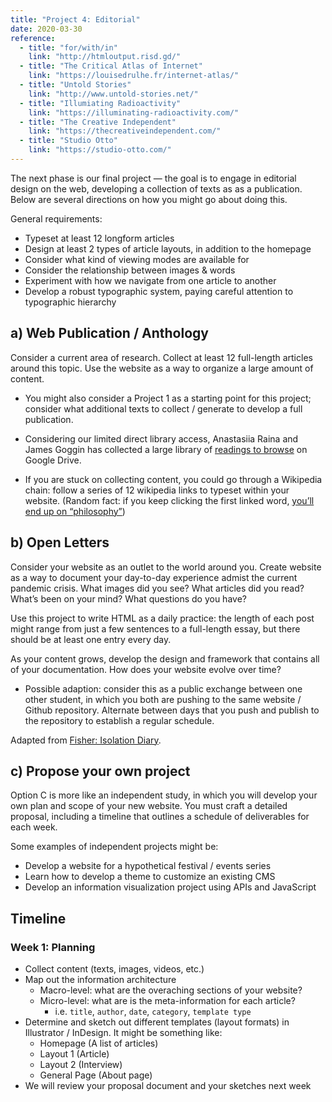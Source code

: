 ```yaml
---
title: "Project 4: Editorial"
date: 2020-03-30
reference: 
  - title: "for/with/in"
    link: "http://htmloutput.risd.gd/"
  - title: "The Critical Atlas of Internet"
    link: "https://louisedrulhe.fr/internet-atlas/"
  - title: "Untold Stories"
    link: "http://www.untold-stories.net/"
  - title: "Illumiating Radioactivity"
    link: "https://illuminating-radioactivity.com/"
  - title: "The Creative Independent"
    link: "https://thecreativeindependent.com/"
  - title: "Studio Otto"
    link: "https://studio-otto.com/"
---
```



The next phase is our final project — the goal is to engage in editorial design on the web, developing a collection of texts as as a publication. Below are several directions on how you might go about doing this.

General requirements:

- Typeset at least 12 longform articles
- Design at least 2 types of article layouts, in addition to the homepage
- Consider what kind of viewing modes are available for 
- Consider the relationship between images & words
- Experiment with how we navigate from one article to another
- Develop a robust typographic system, paying careful attention to typographic hierarchy


## a) Web Publication / Anthology
Consider a current area of research. Collect at least 12 full-length articles around this topic. Use the website as a way to organize a large amount of content.

- You might also consider a Project 1 as a starting point for this project; consider what additional texts to collect / generate to develop a full publication.

- Considering our limited direct library access, Anastasiia Raina and James Goggin has collected a large library of [readings to browse](https://drive.google.com/drive/folders/1EtAYaHu31TZs-NalYJovUMusFSQxm7Vc) on Google Drive.

- If you are stuck on collecting content, you could go through a Wikipedia chain: follow a series of 12 wikipedia links to typeset within your website. (Random fact: if you keep clicking the first linked word, [you’ll end up on “philosophy”](https://en.wikipedia.org/wiki/Wikipedia:Getting_to_Philosophy))


## b) Open Letters
Consider your website as an outlet to the world around you. Create website as a way to document your day-to-day experience admist the current pandemic crisis. What images did you see? What articles did you read? What’s been on your mind? What questions do you have?

Use this project to write HTML as a daily practice: the length of each post might range from just a few sentences to a full-length essay, but there should be at least one entry every day.

As your content grows, develop the design and framework that contains all of your documentation. How does your website evolve over time?

- Possible adaption: consider this as a public exchange between one other student, in which you both are pushing to the same website / Github repository. Alternate between days that you push and publish to the repository to establish a regular schedule.

Adapted from [Fisher: Isolation Diary](https://ci.labud.nyc/projects/isolation).


## c) Propose your own project
Option C is more like an independent study, in which you will develop your own plan and scope of your new website. You must craft a detailed proposal, including a timeline that outlines a schedule of deliverables for each week. 

Some examples of independent projects might be:
- Develop a website for a hypothetical festival / events series
- Learn how to develop a theme to customize an existing CMS
- Develop an information visualization project using APIs and JavaScript


## Timeline

### Week 1: Planning
- Collect content (texts, images, videos, etc.)
- Map out the information architecture
  - Macro-level: what are the overaching sections of your website?
  - Micro-level: what are is the meta-information for each article?
    - i.e. `title`, `author`, `date`, `category`, `template type`
- Determine and sketch out different templates (layout formats) in Illustrator / InDesign. It might be something like:
  - Homepage (A list of articles)
  - Layout 1 (Article)
  - Layout 2 (Interview)
  - General Page (About page)
- We will review your proposal document and your sketches next week


